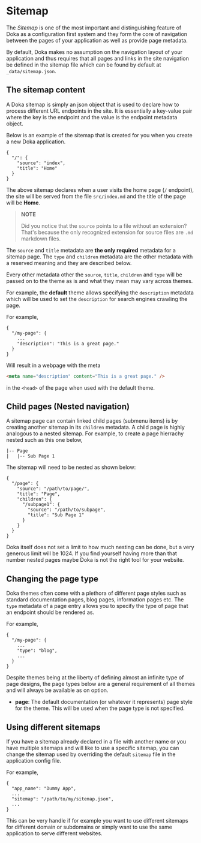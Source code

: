 # Sitemap

The _Sitemap_ is one of the most important and distinguishing feature of 
Doka as a configuration first system and they form the core of navigation 
between the pages of your application as well as provide page metadata.

By default, Doka makes no assumption on the navigation layout of your 
application and thus requires that all pages and links in the site navigation 
be defined in the sitemap file which can be found by default at 
`_data/sitemap.json`.

## The sitemap content

A Doka sitemap is simply an json object that is used to declare how to 
process different URL endpoints in the site. It is essentially a key-value pair 
where the key is the endpoint and the value is the endpoint metadata object.

Below is an example of the sitemap that is created for you when you create a 
new Doka application.

```json5
{
  "/": {
    "source": "index", 
    "title": "Home"
  }
}
```

The above sitemap declares when a user visits the home page (`/` endpoint), the 
site will be served from the file `src/index.md` and the title of the page will 
be **Home**.

> **NOTE**
>
> Did you notice that the `source` points to a file without an extension? That's 
> because the only recognized extension for source files are `.md` markdown files.

The `source` and `title` metadata are **the only required** metadata for a 
sitemap page. The `type` and `children` metadata are the other metadata with a 
reserved meaning and they are described below.

Every other metadata other the `source`, `title`, `children` and `type` will be 
passed on to the theme as is and what they mean may vary across themes. 

For example, the **default** theme allows specifying the `description` metadata 
which will be used to set the `description` for search engines crawling the page.

For example,

```json5
{
  "/my-page": {
    ...
    "description": "This is a great page."
  }
}
```

Will result in a webpage with the meta

```html
<meta name="description" content="This is a great page." />
```

in the `<head>` of the page when used with the default theme.

## Child pages (Nested navigation)

A sitemap page can contain linked child pages (submenu items) is by creating 
another sitemap in its `children` metadata. A child page is highly analogous to a 
nested sitemap. For example, to create a page hierrachy nested such as this one 
below,

```
|-- Page
|   |-- Sub Page 1
```

The sitemap will need to be nested as shown below:

```json5
{
  "/page": {
    "source": "/path/to/page/",
    "title": "Page",
    "children": {
      "/subpage1": {
        "source": "/path/to/subpage",
        "title": "Sub Page 1"
      }
    }
  }
}
```

Doka itself does not set a limit to how much nesting can be done, but a very generous 
limit will be 1024. If you find yourself having more than that number nested pages 
maybe Doka is not the right tool for your website.

## Changing the page type

Doka themes often come with a plethora of different page styles such as standard 
documentation pages, blog pages, information pages etc. The `type` metadata of a 
page entry allows you to specify the type of page that an endpoint should be 
rendered as.

For example,

```json5
{
  "/my-page": {
    ...
    "type": "blog",
    ...
  }
}
```

Despite themes being at the liberty of defining almost an infinite type of page 
designs, the page types below are a general requirement of all themes and will 
always be available as on option.

- **page**: The default documentation (or whatever it represents) page style for the theme. This will be used when the page type is not specified.

## Using different sitemaps

If you have a sitemap already declared in a file with another name or you have 
multiple sitemaps and will like to use a specific sitemap, you can change the 
sitemap used by overriding the default `sitemap` file in the application config 
file. 

For example,

```json5
{
  "app_name": "Dummy App",
  ...
  "sitemap": "/path/to/my/sitemap.json",
  ...
}
```

This can be very handle if for example you want to use different sitemaps for 
different domain or subdomains or simply want to use the same application to 
serve different websites.
